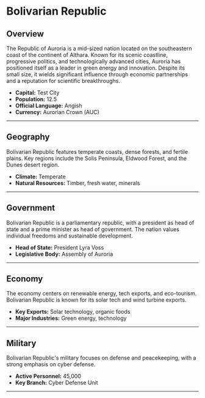 # Bolivarian Republic

## Overview
The Republic of Auroria is a mid-sized nation located on the southeastern coast of the continent of Althara. Known for its scenic coastline, progressive politics, and technologically advanced cities, Auroria has positioned itself as a leader in green energy and innovation. Despite its small size, it wields significant influence through economic partnerships and a reputation for scientific breakthroughs.

- **Capital:** Test City
- **Population:** 12.5
- **Official Language:** Angish
- **Currency:** Aurorian Crown (AUC)

---

## Geography
Bolivarian Republic features temperate coasts, dense forests, and fertile plains. Key regions include the Solis Peninsula, Eldwood Forest, and the Dunes desert region.

- **Climate:** Temperate
- **Natural Resources:** Timber, fresh water, minerals

---

## Government
Bolivarian Republic is a parliamentary republic, with a president as head of state and a prime minister as head of government. The nation values individual freedoms and sustainable development.

- **Head of State:** President Lyra Voss
- **Legislative Body:** Assembly of Auroria

---

## Economy
The economy centers on renewable energy, tech exports, and eco-tourism. Bolivarian Republic is known for its solar tech and wind turbine exports.

- **Key Exports:** Solar technology, organic foods
- **Major Industries:** Green energy, technology

---

## Military
Bolivarian Republic's military focuses on defense and peacekeeping, with a strong emphasis on cyber defense.

- **Active Personnel:** 45,000
- **Key Branch:** Cyber Defense Unit

---

